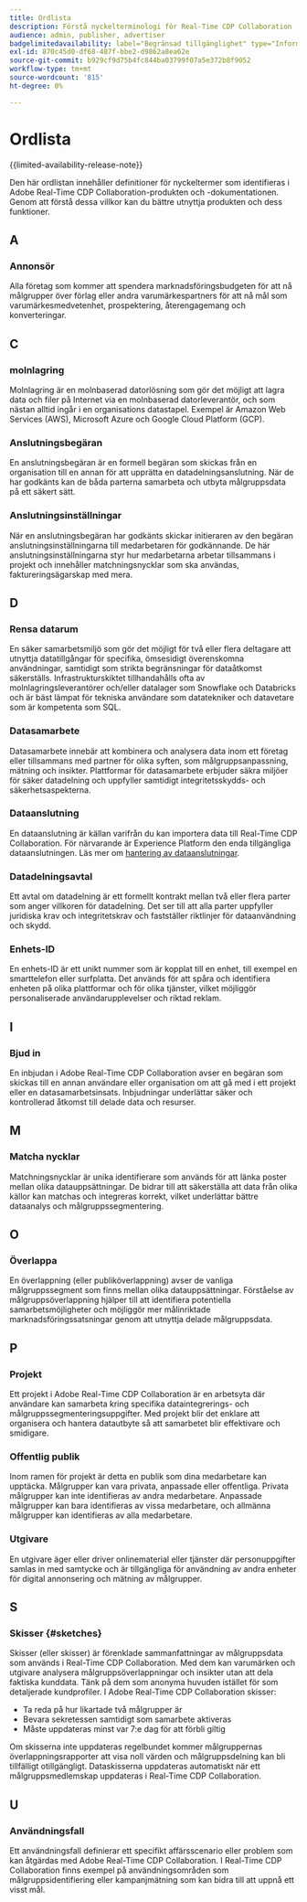 ```yaml
---
title: Ordlista
description: Förstå nyckelterminologi för Real-Time CDP Collaboration
audience: admin, publisher, advertiser
badgelimitedavailability: label="Begränsad tillgänglighet" type="Informative" url="https://helpx.adobe.com/legal/product-descriptions/real-time-customer-data-platform-collaboration.html newtab=true"
exl-id: 870c45d0-df68-487f-bbe2-d9862a8ea62e
source-git-commit: b929cf9d75b4fc844ba03799f07a5e372b8f9052
workflow-type: tm+mt
source-wordcount: '815'
ht-degree: 0%

---
```


# Ordlista

{{limited-availability-release-note}}

Den här ordlistan innehåller definitioner för nyckeltermer som identifieras i Adobe Real-Time CDP Collaboration-produkten och -dokumentationen. Genom att förstå dessa villkor kan du bättre utnyttja produkten och dess funktioner.

## A

### Annonsör

Alla företag som kommer att spendera marknadsföringsbudgeten för att nå målgrupper över förlag eller andra varumärkespartners för att nå mål som varumärkesmedvetenhet, prospektering, återengagemang och konverteringar.

## C

### molnlagring

Molnlagring är en molnbaserad datorlösning som gör det möjligt att lagra data och filer på Internet via en molnbaserad datorleverantör, och som nästan alltid ingår i en organisations datastapel. Exempel är Amazon Web Services (AWS), Microsoft Azure och Google Cloud Platform (GCP).

### Anslutningsbegäran

En anslutningsbegäran är en formell begäran som skickas från en organisation till en annan för att upprätta en datadelningsanslutning. När de har godkänts kan de båda parterna samarbeta och utbyta målgruppsdata på ett säkert sätt.

### Anslutningsinställningar

När en anslutningsbegäran har godkänts skickar initieraren av den begäran anslutningsinställningarna till medarbetaren för godkännande. De här anslutningsinställningarna styr hur medarbetarna arbetar tillsammans i projekt och innehåller matchningsnycklar som ska användas, faktureringsägarskap med mera.

<!--

### Crosswalk

An identity crosswalk is a tool used to connect different identifiers across datasets to enrich your audience data with additional attributes or dimensions. It creates a bridge between different data points, allowing for a more comprehensive and cohesive view of the data.

-->

## D

### Rensa datarum

En säker samarbetsmiljö som gör det möjligt för två eller flera deltagare att utnyttja datatillgångar för specifika, ömsesidigt överenskomna användningar, samtidigt som strikta begränsningar för dataåtkomst säkerställs. Infrastrukturskiktet tillhandahålls ofta av molnlagringsleverantörer och/eller datalager som Snowflake och Databricks och är bäst lämpat för tekniska användare som datatekniker och datavetare som är kompetenta som SQL.

### Datasamarbete

Datasamarbete innebär att kombinera och analysera data inom ett företag eller tillsammans med partner för olika syften, som målgruppsanpassning, mätning och insikter. Plattformar för datasamarbete erbjuder säkra miljöer för säker datadelning och uppfyller samtidigt integritetsskydds- och säkerhetsaspekterna.

### Dataanslutning

En dataanslutning är källan varifrån du kan importera data till Real-Time CDP Collaboration. För närvarande är Experience Platform den enda tillgängliga dataanslutningen. Läs mer om [hantering av dataanslutningar](/help/guide/setup/manage-data-connection.md).

### Datadelningsavtal

Ett avtal om datadelning är ett formellt kontrakt mellan två eller flera parter som anger villkoren för datadelning. Det ser till att alla parter uppfyller juridiska krav och integritetskrav och fastställer riktlinjer för dataanvändning och skydd.

### Enhets-ID

En enhets-ID är ett unikt nummer som är kopplat till en enhet, till exempel en smarttelefon eller surfplatta. Det används för att spåra och identifiera enheten på olika plattformar och för olika tjänster, vilket möjliggör personaliserade användarupplevelser och riktad reklam.

## I

### Bjud in

En inbjudan i Adobe Real-Time CDP Collaboration avser en begäran som skickas till en annan användare eller organisation om att gå med i ett projekt eller en datasamarbetsinsats. Inbjudningar underlättar säker och kontrollerad åtkomst till delade data och resurser.

<!--

## J

### Join key

In the context of identity crosswalks, a join key is a unique identifier used to match and link different identifiers across datasets, enabling the integration and unification of audience data from various sources. For example, a hashed email (HEM) can be a join key.

-->

## M

### Matcha nycklar

Matchningsnycklar är unika identifierare som används för att länka poster mellan olika datauppsättningar. De bidrar till att säkerställa att data från olika källor kan matchas och integreras korrekt, vilket underlättar bättre dataanalys och målgruppssegmentering.

## O

### Överlappa

En överlappning (eller publiköverlappning) avser de vanliga målgruppssegment som finns mellan olika datauppsättningar. Förståelse av målgruppsöverlappning hjälper till att identifiera potentiella samarbetsmöjligheter och möjliggör mer målinriktade marknadsföringssatsningar genom att utnyttja delade målgruppsdata.

## P

### Projekt

Ett projekt i Adobe Real-Time CDP Collaboration är en arbetsyta där användare kan samarbeta kring specifika dataintegrerings- och målgruppssegmenteringsuppgifter. Med projekt blir det enklare att organisera och hantera datautbyte så att samarbetet blir effektivare och smidigare.

### Offentlig publik

Inom ramen för projekt är detta en publik som dina medarbetare kan upptäcka. Målgrupper kan vara privata, anpassade eller offentliga. Privata målgrupper kan inte identifieras av andra medarbetare. Anpassade målgrupper kan bara identifieras av vissa medarbetare, och allmänna målgrupper kan identifieras av alla medarbetare.

### Utgivare

En utgivare äger eller driver onlinematerial eller tjänster där personuppgifter samlas in med samtycke och är tillgängliga för användning av andra enheter för digital annonsering och mätning av målgrupper.

## S

### Skisser {#sketches}

Skisser (eller skisser) är förenklade sammanfattningar av målgruppsdata som används i Real-Time CDP Collaboration. Med dem kan varumärken och utgivare analysera målgruppsöverlappningar och insikter utan att dela faktiska kunddata. Tänk på dem som anonyma huvuden istället för som detaljerade kundprofiler.
I Adobe Real-Time CDP Collaboration skisser:

* Ta reda på hur likartade två målgrupper är
* Bevara sekretessen samtidigt som samarbete aktiveras
* Måste uppdateras minst var 7:e dag för att förbli giltig

Om skisserna inte uppdateras regelbundet kommer målgruppernas överlappningsrapporter att visa noll värden och målgruppsdelning kan bli tillfälligt otillgängligt. Dataskisserna uppdateras automatiskt när ett målgruppsmedlemskap uppdateras i Real-Time CDP Collaboration.

## U

### Användningsfall

Ett användningsfall definierar ett specifikt affärsscenario eller problem som kan åtgärdas med Adobe Real-Time CDP Collaboration. I Real-Time CDP Collaboration finns exempel på användningsområden som målgruppsidentifiering eller kampanjmätning som kan bidra till att uppnå ett visst mål.
